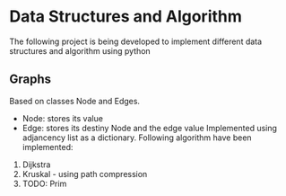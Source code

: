 # Data Structures and Algorithm
The following project is being developed to implement different data structures and algorithm using python
## Graphs
Based on classes Node and Edges.
- Node: stores its value
- Edge: stores its destiny Node and the edge value
Implemented using adjancency list as a dictionary.
Following algorithm have been implemented:
1) Dijkstra
2) Kruskal - using path compression
3) TODO: Prim